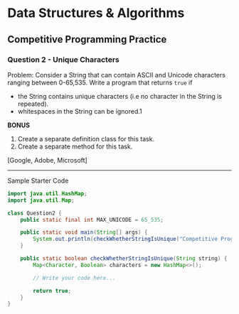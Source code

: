 # Data Structures & Algorithms

## Competitive Programming Practice

### Question 2 - Unique Characters

Problem:
Consider a String that can contain ASCII and Unicode characters ranging between 0-65,535. Write a program that
returns `true` if

* the String contains unique characters (i.e no character in the String is repeated).
* whitespaces in the String can be ignored.1

**BONUS**

1. Create a separate definition class for this task.
2. Create a separate method for this task.

[Google, Adobe, Microsoft]

---

Sample Starter Code

```java
import java.util.HashMap;
import java.util.Map;

class Question2 {
    public static final int MAX_UNICODE = 65_535;

    public static void main(String[] args) {
        System.out.println(checkWhetherStringIsUnique("Competitive Programming"));
    }

    public static boolean checkWhetherStringIsUnique(String string) {
        Map<Character, Boolean> characters = new HashMap<>();

        // Write your code here...

        return true;
    }
}
```